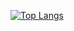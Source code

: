 [![Top Langs](https://github-readme-stats.vercel.app/api/top-langs?username=osmanbal97&locale=en&hide_title=false&layout=compact&card_width=320&langs_count=8&theme=dracula&hide_border=false&cache_seconds=1800&count_private=true)](https://github.com/osmanbal97/github-readme-stats)
